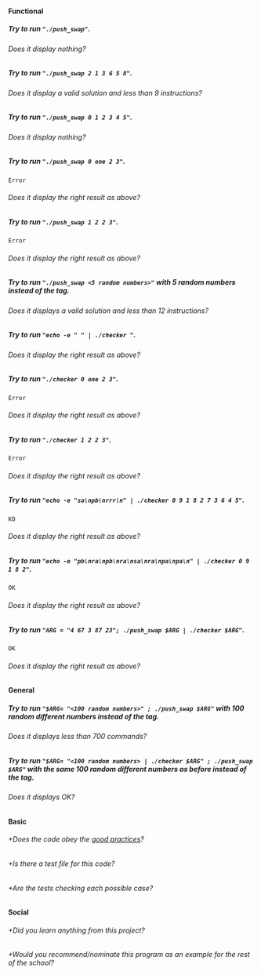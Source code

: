 #### Functional

##### Try to run `"./push_swap"`.
###### Does it display nothing?
##### Try to run `"./push_swap 2 1 3 6 5 8"`.
###### Does it display a valid solution and less than 9 instructions?
##### Try to run `"./push_swap 0 1 2 3 4 5"`.
###### Does it display nothing?
##### Try to run `"./push_swap 0 one 2 3"`.
```
Error
```
###### Does it display the right result as above?
##### Try to run `"./push_swap 1 2 2 3"`.
```
Error
```
###### Does it display the right result as above?
##### Try to run `"./push_swap <5 random numbers>"` with 5 random numbers instead of the tag.
###### Does it displays a valid solution and less than 12 instructions?
##### Try to run `"echo -e " " | ./checker "`.
###### Does it display the right result as above?
##### Try to run `"./checker 0 one 2 3"`.
```
Error
```
###### Does it display the right result as above?
##### Try to run `"./checker 1 2 2 3"`.
```
Error
```
###### Does it display the right result as above?
##### Try to run `"echo -e "sa\npb\nrrr\n" | ./checker 0 9 1 8 2 7 3 6 4 5"`.
```
KO
```
###### Does it display the right result as above?
##### Try to run `"echo -e "pb\nra\npb\nra\nsa\nra\npa\npa\n" | ./checker 0 9 1 8 2"`.
```
OK
```
###### Does it display the right result as above?
##### Try to run `"ARG = "4 67 3 87 23"; ./push_swap $ARG | ./checker $ARG"`.
```
OK
```
###### Does it display the right result as above?

#### General

##### Try to run `"$ARG= "<100 random numbers>" ; ./push_swap $ARG"` with 100 random different numbers instead of the tag.
###### Does it displays less than 700 commands?
##### Try to run `"$ARG= "<100 random numbers> | ./checker $ARG" ; ./push_swap $ARG"` with the same 100 random different numbers as before instead of the tag.
###### Does it displays OK?

#### Basic

###### +Does the code obey the [good practices](https://github.com/01-edu/public/blob/master/subjects/good-practices.en.md)?

###### +Is there a test file for this code?
###### +Are the tests checking each possible case?

#### Social

###### +Did you learn anything from this project?
###### +Would you recommend/nominate this program as an example for the rest of the school?